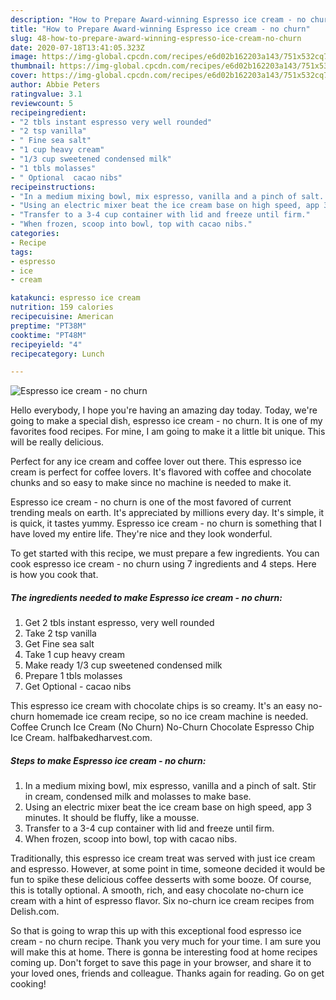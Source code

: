 ```yaml
---
description: "How to Prepare Award-winning Espresso ice cream - no churn"
title: "How to Prepare Award-winning Espresso ice cream - no churn"
slug: 48-how-to-prepare-award-winning-espresso-ice-cream-no-churn
date: 2020-07-18T13:41:05.323Z
image: https://img-global.cpcdn.com/recipes/e6d02b162203a143/751x532cq70/espresso-ice-cream-no-churn-recipe-main-photo.jpg
thumbnail: https://img-global.cpcdn.com/recipes/e6d02b162203a143/751x532cq70/espresso-ice-cream-no-churn-recipe-main-photo.jpg
cover: https://img-global.cpcdn.com/recipes/e6d02b162203a143/751x532cq70/espresso-ice-cream-no-churn-recipe-main-photo.jpg
author: Abbie Peters
ratingvalue: 3.1
reviewcount: 5
recipeingredient:
- "2 tbls instant espresso very well rounded"
- "2 tsp vanilla"
- " Fine sea salt"
- "1 cup heavy cream"
- "1/3 cup sweetened condensed milk"
- "1 tbls molasses"
- " Optional  cacao nibs"
recipeinstructions:
- "In a medium mixing bowl, mix espresso, vanilla and a pinch of salt. Stir in cream, condensed milk and molasses to make base."
- "Using an electric mixer beat the ice cream base on high speed, app 3 minutes. It should be fluffy, like a mousse."
- "Transfer to a 3-4 cup container with lid and freeze until firm."
- "When frozen, scoop into bowl, top with cacao nibs."
categories:
- Recipe
tags:
- espresso
- ice
- cream

katakunci: espresso ice cream 
nutrition: 159 calories
recipecuisine: American
preptime: "PT38M"
cooktime: "PT48M"
recipeyield: "4"
recipecategory: Lunch

---
```



![Espresso ice cream - no churn](https://img-global.cpcdn.com/recipes/e6d02b162203a143/751x532cq70/espresso-ice-cream-no-churn-recipe-main-photo.jpg)

Hello everybody, I hope you're having an amazing day today. Today, we're going to make a special dish, espresso ice cream - no churn. It is one of my favorites food recipes. For mine, I am going to make it a little bit unique. This will be really delicious.

Perfect for any ice cream and coffee lover out there. This espresso ice cream is perfect for coffee lovers. It&#39;s flavored with coffee and chocolate chunks and so easy to make since no machine is needed to make it.

Espresso ice cream - no churn is one of the most favored of current trending meals on earth. It's appreciated by millions every day. It's simple, it is quick, it tastes yummy. Espresso ice cream - no churn is something that I have loved my entire life. They're nice and they look wonderful.


To get started with this recipe, we must prepare a few ingredients. You can cook espresso ice cream - no churn using 7 ingredients and 4 steps. Here is how you cook that.

##### The ingredients needed to make Espresso ice cream - no churn:

1. Get 2 tbls instant espresso, very well rounded
1. Take 2 tsp vanilla
1. Get  Fine sea salt
1. Take 1 cup heavy cream
1. Make ready 1/3 cup sweetened condensed milk
1. Prepare 1 tbls molasses
1. Get  Optional - cacao nibs


This espresso ice cream with chocolate chips is so creamy. It&#39;s an easy no-churn homemade ice cream recipe, so no ice cream machine is needed. Coffee Crunch Ice Cream (No Churn) No-Churn Chocolate Espresso Chip Ice Cream. halfbakedharvest.com. 

##### Steps to make Espresso ice cream - no churn:

1. In a medium mixing bowl, mix espresso, vanilla and a pinch of salt. Stir in cream, condensed milk and molasses to make base.
1. Using an electric mixer beat the ice cream base on high speed, app 3 minutes. It should be fluffy, like a mousse.
1. Transfer to a 3-4 cup container with lid and freeze until firm.
1. When frozen, scoop into bowl, top with cacao nibs.


Traditionally, this espresso ice cream treat was served with just ice cream and espresso. However, at some point in time, someone decided it would be fun to spike these delicious coffee desserts with some booze. Of course, this is totally optional. A smooth, rich, and easy chocolate no-churn ice cream with a hint of espresso flavor. Six no-churn ice cream recipes from Delish.com. 

So that is going to wrap this up with this exceptional food espresso ice cream - no churn recipe. Thank you very much for your time. I am sure you will make this at home. There is gonna be interesting food at home recipes coming up. Don't forget to save this page in your browser, and share it to your loved ones, friends and colleague. Thanks again for reading. Go on get cooking!
